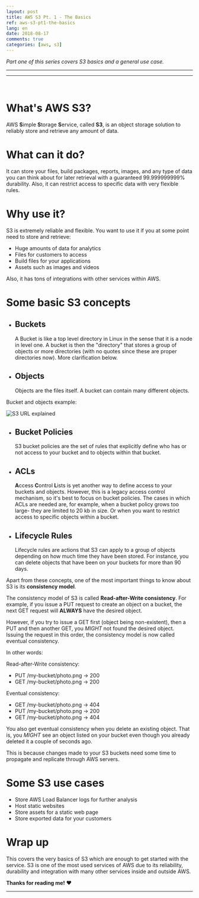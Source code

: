 ```yaml
---
layout: post
title: AWS S3 Pt. 1 - The Basics
ref: aws-s3-pt1-the-basics
lang: en
date: 2018-08-17
comments: true
categories: [aws, s3]
---
```


*Part one of this series covers S3 basics and a general use case.*

---


---

<br>

# What's AWS S3?
AWS **S**imple **S**torage **S**ervice, called **S3**, is an object storage solution to reliably store and retrieve any amount of data.

# What can it do?
It can store your files, build packages, reports, images, and any type of data you can think about for later retrieval with a guaranteed 99.999999999% durability. Also, it can restrict access to specific data with very flexible rules.

# Why use it?
S3 is extremely reliable and flexible. You want to use it if you at some point need to store and retrieve:
- Huge amounts of data for analytics
- Files for customers to access
- Build files for your applications
- Assets such as images and videos

Also, it has tons of integrations with other services within AWS.

# Some basic S3 concepts
- ## Buckets
  A Bucket is like a top level directory in Linux in the sense that it is a node in level one. A bucket is then the "directory" that stores a group of objects or more directories (with no quotes since these are proper directories now). More clarification below.

- ## Objects
  Objects are the files itself. A bucket can contain many different objects.

Bucket and objects example:

![S3 URL explained](https://thepracticaldev.s3.amazonaws.com/i/wx0mkto03h9zi2vescrv.png)

- ## Bucket Policies
  S3 bucket policies are the set of rules that explicitly define who has or not access to your bucket and to objects within that bucket.

- ## ACLs
  **A**ccess **C**ontrol **L**ists is yet another way to define access to your buckets and objects. However, this is a legacy access control mechanism, so it's best to focus on bucket policies. The cases in which ACLs are needed are, for example, when a bucket policy grows too large- they are limited to 20 kb in size. Or when you want to restrict access to specific objects within a bucket.

- ## Lifecycle Rules
  Lifecycle rules are actions that S3 can apply to a group of objects depending on how much time they have been stored. For instance, you can delete objects that have been on your buckets for more than 90 days.

Apart from these concepts, one of the most important things to know about S3 is its **consistency model**.

The consistency model of S3 is called **Read-after-Write consistency**. For example, if you issue a PUT request to create an object on a bucket, the next GET request will **ALWAYS** have the desired object.

However, if you try to issue a GET first (object being non-existent), then a PUT and then another GET, you *MIGHT* not found the desired object. Issuing the request in this order, the consistency model is now called eventual consistency.

In other words:

Read-after-Write consistency:
- PUT /my-bucket/photo.png -> 200
- GET /my-bucket/photo.png -> 200

Eventual consistency:
- GET /my-bucket/photo.png -> 404
- PUT /my-bucket/photo.png -> 200
- GET /my-bucket/photo.png -> 404

You also get eventual consistency when you delete an existing object. That is, you *MIGHT* see an object listed on your bucket even though you already deleted it a couple of seconds ago.

This is because changes made to your S3 buckets need some time to propagate and replicate through AWS servers.

# Some S3 use cases

- Store AWS Load Balancer logs for further analysis
- Host static websites
- Store assets for a static web page
- Store exported data for your customers

# Wrap up

This covers the very basics of S3 which are enough to get started with the service. S3 is one of the most used services of AWS due to its reliability, durability and integration with many other services inside and outside AWS.


**Thanks for reading me!** ❤️

---